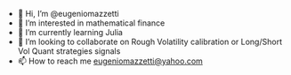 - 👋 Hi, I’m @eugeniomazzetti
- 👀 I’m interested in mathematical finance
- 🌱 I’m currently learning Julia
- 💞️ I’m looking to collaborate on Rough Volatility calibration or Long/Short Vol Quant strategies signals
- 📫 How to reach me eugeniomazzetti@yahoo.com

<!---
eugeniomazzetti/eugeniomazzetti is a ✨ special ✨ repository because its `README.md` (this file) appears on your GitHub profile.
You can click the Preview link to take a look at your changes.
--->
